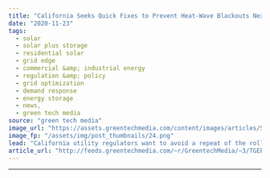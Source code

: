 ```yaml
---
title: "California Seeks Quick Fixes to Prevent Heat-Wave Blackouts Next Summer"
date: "2020-11-23"
tags: 
  - solar
  - solar plus storage 
  - residential solar
  - grid edge
  - commercial &amp; industrial energy
  - regulation &amp; policy
  - grid optimization
  - demand response
  - energy storage
  - news,
  - green tech media
source: "green tech media"
image_url: "https://assets.greentechmedia.com/content/images/articles/Sun_Heat_Power_Lines_Shutterstock_XL.jpg"
image_fp: "/assets/img/post_thumbnails/24.png"
lead: "California utility regulators want to avoid a repeat of the rolling blackouts that hit during August's record heat wave. The trick is finding meaningful interventions in time for next summer. That's a tight timeline given the pace of regulatory decis ..."
article_url: "http://feeds.greentechmedia.com/~r/GreentechMedia/~3/TGEbIAJVY7I/california-how-can-we-stop-summer-heatwave-blackouts-in-a-couple-months"
---
```


---
